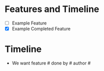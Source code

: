 # Features and Timeline
- [ ] Example Feature
- [X] Example Completed Feature

# Timeline

- We want feature # done by # author #